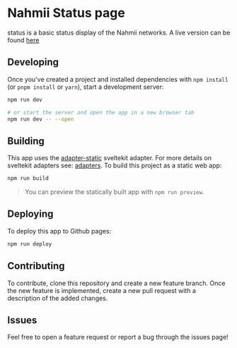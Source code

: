 # Nahmii Status page

status is a basic status display of the Nahmii networks. A live version can be found [here](https://nahmii-community.github.io/status/)

## Developing

Once you've created a project and installed dependencies with `npm install` (or `pnpm install` or `yarn`), start a development server:

```bash
npm run dev

# or start the server and open the app in a new browser tab
npm run dev -- --open
```
## Building
This app uses the [adapter-static](https://github.com/sveltejs/kit/tree/master/packages/adapter-static) sveltekit adapter. For more details on sveltekit adapters see: [adapters](https://kit.svelte.dev/docs#adapters). To build this project as a static web app:

```bash
npm run build
```
>You can preview the statically built app with `npm run preview`.

## Deploying
To deploy this app to Github pages:

```bash
npm run deploy
```

## Contributing
To contribute, clone this repository and create a new feature branch. Once the new feature is implemented, create a new pull request with a description of the added changes.

## Issues
Feel free to open a feature request or report a bug through the issues page!
